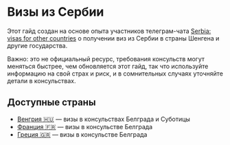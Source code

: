# Визы из Сербии

Этот гайд создан на основе опыта участников телеграм-чата [Serbia: visas for other countries](https://t.me/+fIZUn78R5SUzYjhi) о 
получении виз из Сербии в страны Шенгена и другие государства. 

Важно: это не официальный ресурс, требования консульств могут меняться быстрее, чем обновляется этот гайд, так что 
используйте информацию на свой страх и риск, и в сомнительных случаях уточняйте детали в консульствах.

## Доступные страны

- [Венгрия 🇭🇺](hungary/guide.md) — визы в консульствах Белграда и Суботицы 
- [Франция 🇫🇷](france/guide.md) — визы в консульстве Белграда
- [Греция 🇬🇷](greece/guide.md) — визы в консульстве Белграда
